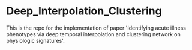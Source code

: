 # Deep_Interpolation_Clustering
This is the repo for the implementation of paper 'Identifying acute illness phenotypes via deep temporal interpolation and clustering network on physiologic signatures'.



